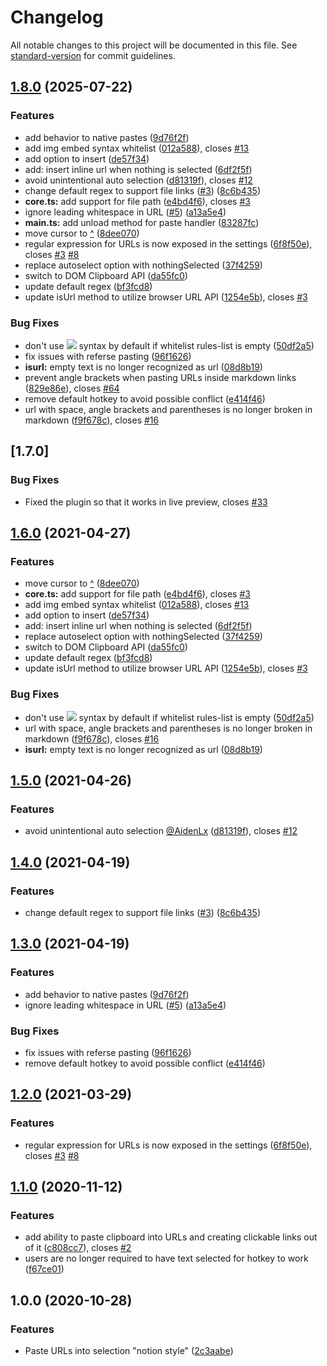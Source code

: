# Changelog

All notable changes to this project will be documented in this file. See [standard-version](https://github.com/conventional-changelog/standard-version) for commit guidelines.

## [1.8.0](https://github.com/denolehov/obsidian-url-into-selection/compare/v1.1.0...v1.8.0) (2025-07-22)


### Features

* add behavior to native pastes ([9d76f2f](https://github.com/denolehov/obsidian-url-into-selection/commit/9d76f2fb36dcf5bfc228bf6c2102fcb995e9a859))
* add img embed syntax whitelist ([012a588](https://github.com/denolehov/obsidian-url-into-selection/commit/012a5885fa796bf955ca34e636d7e06da9d5f6cf)), closes [#13](https://github.com/denolehov/obsidian-url-into-selection/issues/13)
* add option to insert <url> ([de57f34](https://github.com/denolehov/obsidian-url-into-selection/commit/de57f348ca6684b0e6da17372af9fa5e6662a6c9))
* add: insert inline url when nothing is selected ([6df2f5f](https://github.com/denolehov/obsidian-url-into-selection/commit/6df2f5f5dd4e22ee137f4352f3149a198178b326))
* avoid unintentional auto selection ([d81319f](https://github.com/denolehov/obsidian-url-into-selection/commit/d81319f5ee6d8035c29cc4e497f1dc0125e70166)), closes [#12](https://github.com/denolehov/obsidian-url-into-selection/issues/12)
* change default regex to support file links ([#3](https://github.com/denolehov/obsidian-url-into-selection/issues/3)) ([8c6b435](https://github.com/denolehov/obsidian-url-into-selection/commit/8c6b435e6eda075ce7d1ff720ba9a1cdb754c2e9))
* **core.ts:** add support for file path ([e4bd4f6](https://github.com/denolehov/obsidian-url-into-selection/commit/e4bd4f602eda766907ad7bcc30227f7873937c28)), closes [#3](https://github.com/denolehov/obsidian-url-into-selection/issues/3)
* ignore leading whitespace in URL ([#5](https://github.com/denolehov/obsidian-url-into-selection/issues/5)) ([a13a5e4](https://github.com/denolehov/obsidian-url-into-selection/commit/a13a5e4662a9debba920a04034841241a41dcaca))
* **main.ts:** add unload method for paste handler ([83287fc](https://github.com/denolehov/obsidian-url-into-selection/commit/83287fc67e653c2ca08fd42c1a10546603823c72))
* move cursor to [^](url) ([8dee070](https://github.com/denolehov/obsidian-url-into-selection/commit/8dee070b2c50b40351ba4c6a5cb11d7bae1f25b2))
* regular expression for URLs is now exposed in the settings ([6f8f50e](https://github.com/denolehov/obsidian-url-into-selection/commit/6f8f50e55e19758cd90f473678638a0f0c660f1c)), closes [#3](https://github.com/denolehov/obsidian-url-into-selection/issues/3) [#8](https://github.com/denolehov/obsidian-url-into-selection/issues/8)
* replace autoselect option with nothingSelected ([37f4259](https://github.com/denolehov/obsidian-url-into-selection/commit/37f4259085f6643f2375fee37d14c3550a66bc95))
* switch to DOM Clipboard API ([da55fc0](https://github.com/denolehov/obsidian-url-into-selection/commit/da55fc0ac85c16910eba9d81f85766532cd64f1f))
* update default regex ([bf3fcd8](https://github.com/denolehov/obsidian-url-into-selection/commit/bf3fcd818b31e41c718d56d6d27441c8a8e9881a))
* update isUrl method to utilize browser URL API ([1254e5b](https://github.com/denolehov/obsidian-url-into-selection/commit/1254e5b513bb65af2d8415219c61ef4c5f6ff6e3)), closes [#3](https://github.com/denolehov/obsidian-url-into-selection/issues/3)


### Bug Fixes

* don't use ![](url) syntax by default if whitelist rules-list is empty ([50df2a5](https://github.com/denolehov/obsidian-url-into-selection/commit/50df2a55cc731f8be592e94a36b6417510d0838f))
* fix issues with referse pasting ([96f1626](https://github.com/denolehov/obsidian-url-into-selection/commit/96f1626de27828f6d5f376561ac4037a77a4f1fe))
* **isurl:** empty text is no longer recognized as url ([08d8b19](https://github.com/denolehov/obsidian-url-into-selection/commit/08d8b19b8db2a3f2aae5e0cda4640c2d6bfc6a30))
* prevent angle brackets when pasting URLs inside markdown links ([829e86e](https://github.com/denolehov/obsidian-url-into-selection/commit/829e86ec2508d521ff19f27102a46a2fc5d04647)), closes [#64](https://github.com/denolehov/obsidian-url-into-selection/issues/64)
* remove default hotkey to avoid possible conflict ([e414f46](https://github.com/denolehov/obsidian-url-into-selection/commit/e414f463bc78ac1464f745471da9e66f9a652487))
* url with space, angle brackets and parentheses is no longer broken in markdown ([f9f678c](https://github.com/denolehov/obsidian-url-into-selection/commit/f9f678c98654b233c4f6c4d831371fa5c9a4143e)), closes [#16](https://github.com/denolehov/obsidian-url-into-selection/issues/16)

## [1.7.0]

### Bug Fixes
* Fixed the plugin so that it works in live preview, closes [#33](https://github.com/denolehov/obsidian-url-into-selection/issues/33)

## [1.6.0](https://github.com/denolehov/obsidian-url-into-selection/compare/v1.1.0...v1.6.0) (2021-04-27)


### Features

* move cursor to [^](url) ([8dee070](https://github.com/denolehov/obsidian-url-into-selection/commit/8dee070b2c50b40351ba4c6a5cb11d7bae1f25b2))
* **core.ts:** add support for file path ([e4bd4f6](https://github.com/denolehov/obsidian-url-into-selection/commit/e4bd4f602eda766907ad7bcc30227f7873937c28)), closes [#3](https://github.com/denolehov/obsidian-url-into-selection/issues/3)
* add img embed syntax whitelist ([012a588](https://github.com/denolehov/obsidian-url-into-selection/commit/012a5885fa796bf955ca34e636d7e06da9d5f6cf)), closes [#13](https://github.com/denolehov/obsidian-url-into-selection/issues/13)
* add option to insert <url> ([de57f34](https://github.com/denolehov/obsidian-url-into-selection/commit/de57f348ca6684b0e6da17372af9fa5e6662a6c9))
* add: insert inline url when nothing is selected ([6df2f5f](https://github.com/denolehov/obsidian-url-into-selection/commit/6df2f5f5dd4e22ee137f4352f3149a198178b326))
* replace autoselect option with nothingSelected ([37f4259](https://github.com/denolehov/obsidian-url-into-selection/commit/37f4259085f6643f2375fee37d14c3550a66bc95))
* switch to DOM Clipboard API ([da55fc0](https://github.com/denolehov/obsidian-url-into-selection/commit/da55fc0ac85c16910eba9d81f85766532cd64f1f))
* update default regex ([bf3fcd8](https://github.com/denolehov/obsidian-url-into-selection/commit/bf3fcd818b31e41c718d56d6d27441c8a8e9881a))
* update isUrl method to utilize browser URL API ([1254e5b](https://github.com/denolehov/obsidian-url-into-selection/commit/1254e5b513bb65af2d8415219c61ef4c5f6ff6e3)), closes [#3](https://github.com/denolehov/obsidian-url-into-selection/issues/3)


### Bug Fixes

* don't use ![](url) syntax by default if whitelist rules-list is empty ([50df2a5](https://github.com/denolehov/obsidian-url-into-selection/commit/50df2a55cc731f8be592e94a36b6417510d0838f))
* url with space, angle brackets and parentheses is no longer broken in markdown ([f9f678c](https://github.com/denolehov/obsidian-url-into-selection/commit/f9f678c98654b233c4f6c4d831371fa5c9a4143e)), closes [#16](https://github.com/denolehov/obsidian-url-into-selection/issues/16)
* **isurl:** empty text is no longer recognized as url ([08d8b19](https://github.com/denolehov/obsidian-url-into-selection/commit/08d8b19b8db2a3f2aae5e0cda4640c2d6bfc6a30))

## [1.5.0](https://github.com/denolehov/obsidian-url-into-selection/compare/v1.1.0...v1.5.0) (2021-04-26)


### Features

* avoid unintentional auto selection [@AidenLx](https://github.com/AidenLx) ([d81319f](https://github.com/denolehov/obsidian-url-into-selection/commit/d81319f5ee6d8035c29cc4e497f1dc0125e70166)), closes [#12](https://github.com/denolehov/obsidian-url-into-selection/issues/12)

## [1.4.0](https://github.com/denolehov/obsidian-url-into-selection/compare/v1.1.0...v1.4.0) (2021-04-19)


### Features

* change default regex to support file links ([#3](https://github.com/denolehov/obsidian-url-into-selection/issues/3)) ([8c6b435](https://github.com/denolehov/obsidian-url-into-selection/commit/8c6b435e6eda075ce7d1ff720ba9a1cdb754c2e9))


## [1.3.0](https://github.com/denolehov/obsidian-url-into-selection/compare/v1.1.0...v1.3.0) (2021-04-19)


### Features

* add behavior to native pastes ([9d76f2f](https://github.com/denolehov/obsidian-url-into-selection/commit/9d76f2fb36dcf5bfc228bf6c2102fcb995e9a859))
* ignore leading whitespace in URL ([#5](https://github.com/denolehov/obsidian-url-into-selection/issues/5)) ([a13a5e4](https://github.com/denolehov/obsidian-url-into-selection/commit/a13a5e4662a9debba920a04034841241a41dcaca))


### Bug Fixes

* fix issues with referse pasting ([96f1626](https://github.com/denolehov/obsidian-url-into-selection/commit/96f1626de27828f6d5f376561ac4037a77a4f1fe))
* remove default hotkey to avoid possible conflict ([e414f46](https://github.com/denolehov/obsidian-url-into-selection/commit/e414f463bc78ac1464f745471da9e66f9a652487))

## [1.2.0](https://github.com/denolehov/obsidian-url-into-selection/compare/v1.0.0...v1.2.0) (2021-03-29)


### Features

* regular expression for URLs is now exposed in the settings ([6f8f50e](https://github.com/denolehov/obsidian-url-into-selection/commit/6f8f50e55e19758cd90f473678638a0f0c660f1c)), closes [#3](https://github.com/denolehov/obsidian-url-into-selection/issues/3) [#8](https://github.com/denolehov/obsidian-url-into-selection/issues/8)

## [1.1.0](https://github.com/denolehov/obsidian-url-into-selection/compare/v1.0.0...v1.1.0) (2020-11-12)


### Features

* add ability to paste clipboard into URLs and creating clickable links out of it ([c808cc7](https://github.com/denolehov/obsidian-url-into-selection/commit/c808cc73cffd9e2b3fcb80d0eb4895676359e976)), closes [#2](https://github.com/denolehov/obsidian-url-into-selection/issues/2)
* users are no longer required to have text selected for hotkey to work ([f67ce01](https://github.com/denolehov/obsidian-url-into-selection/commit/f67ce019a57aeff3207b802ecee3eca652fb165e))

## 1.0.0 (2020-10-28)


### Features

* Paste URLs into selection "notion style" ([2c3aabe](https://github.com/denolehov/obsidian-url-into-selection/commit/2c3aabe8b28f08257dfe070b9d23e0bfe1b2b37f))
